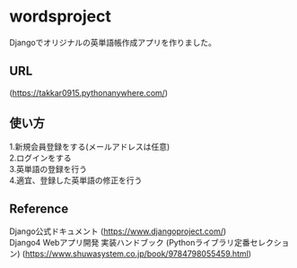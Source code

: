# wordsproject
Djangoでオリジナルの英単語帳作成アプリを作りました。

## URL
(https://takkar0915.pythonanywhere.com/)


## 使い方
1.新規会員登録をする(メールアドレスは任意)  
2.ログインをする  
3.英単語の登録を行う  
4.適宜、登録した英単語の修正を行う  



## Reference
Django公式ドキュメント                                                 (https://www.djangoproject.com/)  
Django4 Webアプリ開発 実装ハンドブック (Pythonライブラリ定番セレクション)   (https://www.shuwasystem.co.jp/book/9784798055459.html)  
